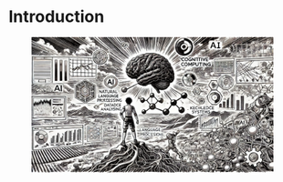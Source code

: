 # Introduction



<figure><img src="../.gitbook/assets/image (83).png" alt=""><figcaption></figcaption></figure>
